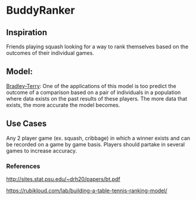 # BuddyRanker

## Inspiration
Friends playing squash looking for a way to rank themselves based on the outcomes of their individual games.

## Model: 
[Bradley-Terry](https://en.wikipedia.org/wiki/Bradley%E2%80%93Terry_model): One of the applications of this model is too predict the outcome of a comparison based on a pair of individuals in a population where data exists on the past results of these players. The more data that exists, the more accurate the model becomes.  

## Use Cases
Any 2 player game (ex. squash, cribbage) in which a winner exists and can be recorded on a game by game basis. Players should partake in several games to increase accuracy.

### References
http://sites.stat.psu.edu/~drh20/papers/bt.pdf

https://rubikloud.com/lab/building-a-table-tennis-ranking-model/
